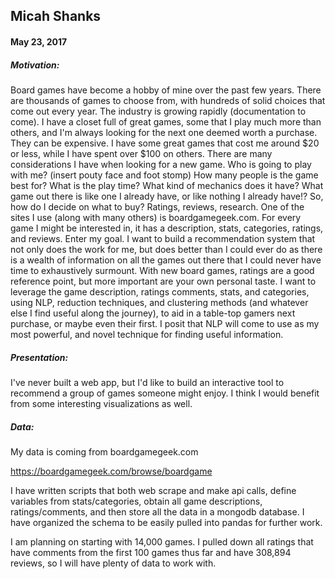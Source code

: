 ## Micah Shanks
#### May 23, 2017

##### Motivation:
Board games have become a hobby of mine over the past few years. There are thousands of games to choose from, with hundreds of solid choices that come out every year. The industry is growing rapidly (documentation to come). I have a closet full of great games, some that I play much more than others, and I'm always looking for the next one deemed worth a purchase. They can be expensive. I have some great games that cost me around $20 or less, while I have spent over $100 on others. There are many considerations I have when looking for a new game. Who is going to play with me? (insert pouty face and foot stomp) How many people is the game best for? What is the play time? What kind of mechanics does it have? What game out there is like one I already have, or like nothing I already have!? So, how do I decide on what to buy? Ratings, reviews, research. One of the sites I use (along with many others) is boardgamegeek.com. For every game I might be interested in, it has a description, stats, categories, ratings, and reviews. Enter my goal. I want to build a recommendation system that not only does the work for me, but does better than I could ever do as there is a wealth of information on all the games out there that I could never have time to exhaustively surmount. With new board games, ratings are a good reference point, but more important are your own personal taste. I want to leverage the game description, ratings comments, stats, and categories, using NLP, reduction techniques, and clustering methods (and whatever else I find useful along the journey), to aid in a table-top gamers next purchase, or maybe even their first. I posit that NLP will come to use as my most powerful, and novel technique for finding useful information.  

##### Presentation:

I've never built a web app, but I'd like to build an interactive tool to recommend a group of games someone might enjoy. I think I would benefit from some interesting visualizations as well.

##### Data:
My data is coming from boardgamegeek.com

https://boardgamegeek.com/browse/boardgame

I have written scripts that both web scrape and make api calls, define variables from stats/categories, obtain all game descriptions, ratings/comments, and then store all the data in a mongodb database. I have organized the schema to be easily pulled into pandas for further work.

I am planning on starting with 14,000 games. I pulled down all ratings that have comments from the first 100 games thus far and have 308,894 reviews, so I will have plenty of data to work with.
